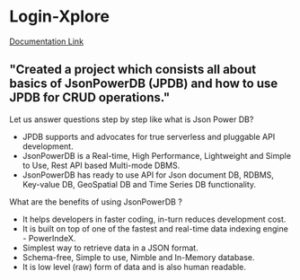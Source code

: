 # Login-Xplore
[Documentation Link](http://login2explore.com/jpdb/docs.html)

## "Created a project which consists all about basics of JsonPowerDB (JPDB) and how to use JPDB for CRUD operations." 
Let us answer questions step by step like what is Json Power DB?

- JPDB supports and advocates for true serverless and pluggable API development.
- JsonPowerDB is a Real-time, High Performance, Lightweight and Simple to Use, Rest API based Multi-mode DBMS.
- JsonPowerDB has ready to use API for Json document DB, RDBMS, Key-value DB, GeoSpatial DB and Time Series DB functionality.


What are the benefits of using JsonPowerDB ?

- It helps developers in faster coding, in-turn reduces development cost.
- It is built on top of one of the fastest and real-time data indexing engine - PowerIndeX.
- Simplest way to retrieve data in a JSON format.
- Schema-free, Simple to use, Nimble and In-Memory database.
- It is low level (raw) form of data and is also human readable.

